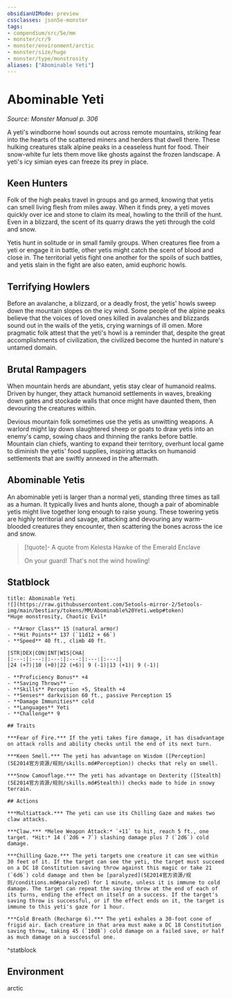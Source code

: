 ```yaml
---
obsidianUIMode: preview
cssclasses: json5e-monster
tags:
- compendium/src/5e/mm
- monster/cr/9
- monster/environment/arctic
- monster/size/huge
- monster/type/monstrosity
aliases: ["Abominable Yeti"]
---
```

# Abominable Yeti
*Source: Monster Manual p. 306*  

A yeti's windborne howl sounds out across remote mountains, striking fear into the hearts of the scattered miners and herders that dwell there. These hulking creatures stalk alpine peaks in a ceaseless hunt for food. Their snow-white fur lets them move like ghosts against the frozen landscape. A yeti's icy simian eyes can freeze its prey in place.

## Keen Hunters

Folk of the high peaks travel in groups and go armed, knowing that yetis can smell living flesh from miles away. When it finds prey, a yeti moves quickly over ice and stone to claim its meal, howling to the thrill of the hunt. Even in a blizzard, the scent of its quarry draws the yeti through the cold and snow.

Yetis hunt in solitude or in small family groups. When creatures flee from a yeti or engage it in battle, other yetis might catch the scent of blood and close in. The territorial yetis fight one another for the spoils of such battles, and yetis slain in the fight are also eaten, amid euphoric howls.

## Terrifying Howlers

Before an avalanche, a blizzard, or a deadly frost, the yetis' howls sweep down the mountain slopes on the icy wind. Some people of the alpine peaks believe that the voices of loved ones killed in avalanches and blizzards sound out in the wails of the yetis, crying warnings of ill omen. More pragmatic folk attest that the yeti's howl is a reminder that, despite the great accomplishments of civilization, the civilized become the hunted in nature's untamed domain.

## Brutal Rampagers

When mountain herds are abundant, yetis stay clear of humanoid realms. Driven by hunger, they attack humanoid settlements in waves, breaking down gates and stockade walls that once might have daunted them, then devouring the creatures within.

Devious mountain folk sometimes use the yetis as unwitting weapons. A warlord might lay down slaughtered sheep or goats to draw yetis into an enemy's camp, sowing chaos and thinning the ranks before battle. Mountain clan chiefs, wanting to expand their territory, overhunt local game to diminish the yetis' food supplies, inspiring attacks on humanoid settlements that are swiftly annexed in the aftermath.

## Abominable Yetis

An abominable yeti is larger than a normal yeti, standing three times as tall as a human. It typically lives and hunts alone, though a pair of abominable yetis might live together long enough to raise young. These towering yetis are highly territorial and savage, attacking and devouring any warm-blooded creatures they encounter, then scattering the bones across the ice and snow.

> [!quote]- A quote from Kelesta Hawke of the Emerald Enclave  
> 
> On your guard! That's not the wind howling!


## Statblock

```ad-statblock
title: Abominable Yeti
![](https://raw.githubusercontent.com/5etools-mirror-2/5etools-img/main/bestiary/tokens/MM/Abominable%20Yeti.webp#token)
*Huge monstrosity, Chaotic Evil*

- **Armor Class** 15 (natural armor)
- **Hit Points** 137 (`11d12 + 66`)
- **Speed** 40 ft., climb 40 ft.

|STR|DEX|CON|INT|WIS|CHA|
|:---:|:---:|:---:|:---:|:---:|:---:|
|24 (+7)|10 (+0)|22 (+6)| 9 (-1)|13 (+1)| 9 (-1)|

- **Proficiency Bonus** +4
- **Saving Throws** ⏤
- **Skills** Perception +5, Stealth +4
- **Senses** darkvision 60 ft., passive Perception 15
- **Damage Immunities** cold
- **Languages** Yeti
- **Challenge** 9

## Traits

***Fear of Fire.*** If the yeti takes fire damage, it has disadvantage on attack rolls and ability checks until the end of its next turn.

***Keen Smell.*** The yeti has advantage on Wisdom ([Perception](5E2014官方资源/规则/skills.md#Perception)) checks that rely on smell.

***Snow Camouflage.*** The yeti has advantage on Dexterity ([Stealth](5E2014官方资源/规则/skills.md#Stealth)) checks made to hide in snowy terrain.

## Actions

***Multiattack.*** The yeti can use its Chilling Gaze and makes two claw attacks.

***Claw.*** *Melee Weapon Attack:* `+11` to hit, reach 5 ft., one target. *Hit:* 14 (`2d6 + 7`) slashing damage plus 7 (`2d6`) cold damage.

***Chilling Gaze.*** The yeti targets one creature it can see within 30 feet of it. If the target can see the yeti, the target must succeed on a DC 18 Constitution saving throw against this magic or take 21 (`6d6`) cold damage and then be [paralyzed](5E2014官方资源/规则/conditions.md#paralyzed) for 1 minute, unless it is immune to cold damage. The target can repeat the saving throw at the end of each of its turns, ending the effect on itself on a success. If the target's saving throw is successful, or if the effect ends on it, the target is immune to this yeti's gaze for 1 hour.

***Cold Breath (Recharge 6).*** The yeti exhales a 30-foot cone of frigid air. Each creature in that area must make a DC 18 Constitution saving throw, taking 45 (`10d8`) cold damage on a failed save, or half as much damage on a successful one.
```
^statblock

## Environment

arctic